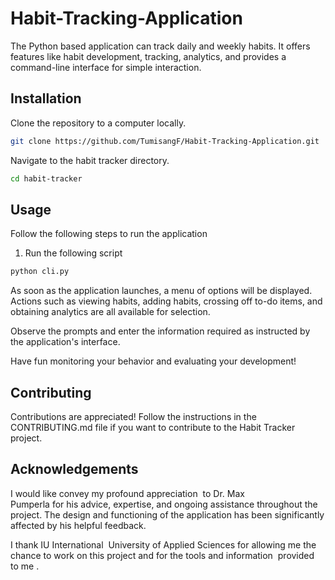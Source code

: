 # Habit-Tracking-Application

The Python based application can track daily and weekly habits. It offers features like habit development, tracking, analytics, and provides a command-line interface for simple interaction.


## Installation

Clone the repository to a computer locally.

```bash
git clone https://github.com/TumisangF/Habit-Tracking-Application.git
```
Navigate to the habit tracker directory.
```bash
cd habit-tracker
```

## Usage
Follow the following steps to run the application

1. Run the following script
```python
python cli.py
```
As soon as the application launches, a menu of options will be displayed. Actions such as viewing habits, adding habits, crossing off to-do items, and obtaining analytics are all available for selection.

Observe the prompts and enter the information required as instructed by the application's interface.

Have fun monitoring your behavior and evaluating your development!


## Contributing

Contributions are appreciated! Follow the instructions in the CONTRIBUTING.md file if you want to contribute to the Habit Tracker project.

## Acknowledgements

I would like convey my profound appreciation  to Dr. Max Pumperla for his advice, expertise, and ongoing assistance throughout the project. The design and functioning of the application has been significantly affected by his helpful feedback.


I thank IU International  University of Applied Sciences for allowing me the chance to work on this project and for the tools and information  provided to me .

